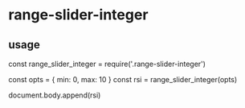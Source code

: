 # range-slider-integer

## usage

const range_slider_integer = require('.range-slider-integer')

const opts = { min: 0, max: 10 }
const rsi = range_slider_integer(opts)

document.body.append(rsi)